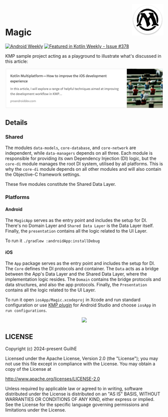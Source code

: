 <img src="/media/icon.png" width="100" align="right"></br></br>

# Magic

[![Android Weekly](https://androidweekly.net/issues/issue-647/badge)](https://androidweekly.net/issues/issue-647) [![Featured in Kotlin Weekly - Issue #378](https://img.shields.io/badge/Featured_in_Kotlin_Weekly-Issue_%23478-7878b4)](https://mailchi.mp/kotlinweekly/kotlin-weekly-478) 

KMP sample project acting as a playground to illustrate what's discussed in this article:
<p>
 <a href="https://guidelgado.medium.com/fa8cb2c1aa92"><img src="/media/banner.png" width="692"></a></br>
</p>

## Details

### Shared

The modules `data-models`, `core-database`, and `core-network` are independent, while `data-managers` depends on all three.
Each module is responsible for providing its own Dependency Injection (DI) logic, but the `core-di` module manages the root DI system, utilised by all platforms.
This is why the `core-di` module depends on all other modules and will also contain the Objective-C framework settings.  

These five modules constitute the Shared Data Layer.

### Platforms

#### Android

The `MagicApp` serves as the entry point and includes the setup for DI. There's no Domain Layer and `Shared Data Layer` is the Data Layer itself. Finally, the `presentation` contains all the logic related to the UI Layer.

To run it `./gradlew :androidApp:installDebug`

#### iOS

The `App` package serves as the entry point and includes the setup for DI. 
The `Core` defines the DI protocols and container. The `Data` acts as a bridge between the App's Data Layer and the Shared Data Layer, where the implementation logic resides. 
The `Domain` contains the bridge protocols and data structures, and also the app protocols. Finally, the `Presentation` contains all the logic related to the UI Layer.

To run it open `iosApp/Magic.xcodeproj` in Xcode and run standard configuration or use [KMP plugin](https://plugins.jetbrains.com/plugin/14936-kotlin-multiplatform) for Android Studio and choose `iosApp` in `run configurations`.

<p align="center">
 <img src="/media/deck-combine.gif">   
</p>

## LICENSE

Copyright (c) 2024-present GuilhE

Licensed under the Apache License, Version 2.0 (the "License"); you may not use this file except in compliance with the License. You may obtain a copy
of the License at

<http://www.apache.org/licenses/LICENSE-2.0>

Unless required by applicable law or agreed to in writing, software distributed under the License is distributed on an "AS IS" BASIS, WITHOUT
WARRANTIES OR CONDITIONS OF ANY KIND, either express or implied. See the License for the specific language governing permissions and limitations under
the License.
